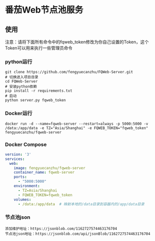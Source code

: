 # 番茄Web节点池服务

## 使用

注意：请将下面所有命令中的fqweb_token修改为你自己设置的Token，这个Token可以用来执行一些管理员命令

### python运行
```shell
git clone https://github.com/fengyuecanzhu/FQWeb-Server.git
# 切换进入项目目录
cd FQWeb-Server
# 安装python依赖
pip install -r requirements.txt
# 启动
python server.py fqweb_token
```

### Docker运行
```shell
docker run -d --name=fqweb-server --restart=always -p 5000:5000 -v /data:/app/data -e TZ="Asia/Shanghai" -e FQWEB_TOKEN="fqweb_token" fengyuecanzhu/fqweb-server
```

### Docker Compose
```yaml
version: '3'
services:
  web:
    image: fengyuecanzhu/fqweb-server
    container_name: fqweb-server
    ports:
      - "5000:5000"
    environment:
      - TZ=Asia/Shanghai
      - FQWEB_TOKEN=fqweb_token
    volumes:
      - /data:/app/data  # 映射本地的/data目录到容器内的/app/data目录
```

### 节点池json
```
添加维护地址：https://jsonblob.com/1162727574463176704
节点池json地址：https://jsonblob.com/api/jsonBlob/1162727574463176704
```
